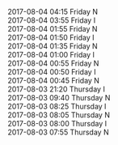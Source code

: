 2017-08-04 04:15 Friday  N  
2017-08-04 03:55 Friday  I  
2017-08-04 01:55 Friday  N  
2017-08-04 01:50 Friday  I  
2017-08-04 01:35 Friday  N  
2017-08-04 01:00 Friday  I  
2017-08-04 00:55 Friday  N  
2017-08-04 00:50 Friday  I  
2017-08-04 00:45 Friday  N  
2017-08-03 21:20 Thursday  I  
2017-08-03 09:40 Thursday  N  
2017-08-03 08:25 Thursday  I  
2017-08-03 08:05 Thursday  N  
2017-08-03 08:00 Thursday  I  
2017-08-03 07:55 Thursday  N  
